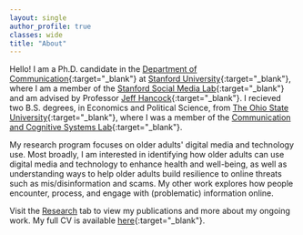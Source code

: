 ```yaml
---
layout: single
author_profile: true
classes: wide
title: "About"
---
```


Hello! I am a Ph.D. candidate in the [Department of Communication](https://comm.stanford.edu/){:target="_blank"} at [Stanford University](https://www.stanford.edu/){:target="_blank"}, where I am a member of the [Stanford Social Media Lab](https://sml.stanford.edu/){:target="_blank"} and am advised by Professor [Jeff Hancock](https://scholar.google.com/citations?user=fU4Y4fEAAAAJ){:target="_blank"}. I recieved two B.S. degrees, in Economics and Political Science, from [The Ohio State University](https://www.osu.edu/){:target="_blank"}, where I was a member of the [Communication and Cognitive Systems Lab](https://www.commcogsystems.com/index.html){:target="_blank"}.

My research program focuses on older adults' digital media and technology use. Most broadly, I am interested in identifying how older adults can use digital media and technology to enhance health and well-being, as well as understanding ways to help older adults build resilience to online threats such as mis/disinformation and scams. My other work explores how people encounter, process, and engage with (problematic) information online.

Visit the [Research](https://ryanmoore.science/research/) tab to view my publications and more about my ongoing work. My full CV is available [here](https://drive.google.com/file/d/17MjPGp6fG9l02bI825MCfUPXMaICsfNx/view){:target="_blank"}.

